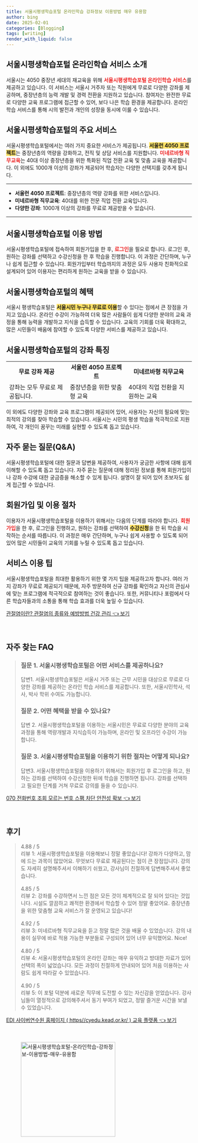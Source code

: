 ```yaml
---
title: 서울시평생학습포털 온라인학습 강좌정보 이용방법 매우 유용함
author: bing
date: 2025-02-01
categories: [Blogging]
tags: [writing]
render_with_liquid: false
---
```



<h2 id='서울시평생학습포털_소개'>서울시평생학습포털 온라인학습 서비스 소개</h2>

<p>서울시는 4050 중장년 세대의 재교육을 위해 <b><span style="color: #ee2323;">서울시평생학습포털 온라인학습 서비스</span></b>를 제공하고 있습니다. 이 서비스는 서울시 거주자 또는 직원에게 무료로 다양한 강좌를 제공하며, 중장년층의 능력 개발 및 경력 전환을 지원하고 있습니다. 참여자는 완전한 무료로 다양한 교육 프로그램에 접근할 수 있어, 보다 나은 학습 환경을 제공합니다. 온라인 학습 서비스를 통해 시의 발전과 개인의 성장을 동시에 이룰 수 있습니다.</p>

<h2 id='서울시평생학습포털_주요서비스'>서울시평생학습포털의 주요 서비스</h2>

<p>서울시평생학습포털에서는 여러 가지 중요한 서비스가 제공됩니다. <b><span style="background-color: #ffe066;">서울런 4050 프로젝트</span></b>는 중장년층의 역량을 강화하고, 전직 및 상담 서비스를 지원합니다. <b><span style="color: #ee2323;">미네르바형 직무교육</span></b>는 40대 이상 중장년층을 위한 특화된 직업 전환 교육 및 맞춤 교육을 제공합니다. 이 외에도 1000개 이상의 강좌가 제공되어 학습자는 다양한 선택지를 갖추게 됩니다.</p>

<hr />

<ul>
    <li><b>서울런 4050 프로젝트</b>: 중장년층의 역량 강화를 위한 서비스입니다.</li>
    <li><b>미네르바형 직무교육</b>: 40대를 위한 전문 직업 전환 교육입니다.</li>
    <li><b>다양한 강좌</b>: 1000개 이상의 강좌를 무료로 제공받을 수 있습니다.</li>
</ul>

<hr />

<h2 id='서울시평생학습포털_이용방법'>서울시평생학습포털 이용 방법</h2>

<p>서울시평생학습포털에 접속하여 회원가입을 한 후, <b><span style="color: #ee2323;">로그인</span></b>을 필요로 합니다. 로그인 후, 원하는 강좌를 선택하고 수강신청을 한 후 학습을 진행합니다. 이 과정은 간단하며, 누구나 쉽게 접근할 수 있습니다. 회원가입부터 학습까지의 과정은 모두 사용자 친화적으로 설계되어 있어 이용자는 편리하게 원하는 교육을 받을 수 있습니다.</p>

<h2 id='서울시평생학습포털_혜택'>서울시평생학습포털의 혜택</h2>

<p>서울시 평생학습포털은 <b><span style="background-color: #ffe066;">서울시민 누구나 무료로 이용</span></b>할 수 있다는 점에서 큰 장점을 가지고 있습니다. 온라인 수강이 가능하여 더욱 많은 사람들이 쉽게 다양한 분야의 교육 과정을 통해 능력을 개발하고 지식을 습득할 수 있습니다. 교육의 기회를 더욱 확대하고, 많은 시민들이 배움에 참여할 수 있도록 다양한 서비스를 제공하고 있습니다.</p>

<h2 id='서울시평생학습포털_강좌_특징'>서울시평생학습포털의 강좌 특징</h2>

<table>
    <tr>
        <td style="text-align: center; height: 17px;"><b>무료 강좌 제공</b></td>
        <td style="text-align: center; height: 17px;"><b>서울런 4050 프로젝트</b></td>
        <td style="text-align: center; height: 17px;"><b>미네르바형 직무교육</b></td>
    </tr>
    <tr>
        <td>강좌는 모두 무료로 제공됩니다.</td>
        <td>중장년층을 위한 맞춤형 교육</td>
        <td>40대의 직업 전환을 지원하는 교육</td>
    </tr>
</table>

<p>이 외에도 다양한 강좌와 교육 프로그램이 제공되어 있어, 사용자는 자신의 필요에 맞는 최적의 강의를 찾아 학습할 수 있습니다. 서울시는 시민의 평생 학습을 적극적으로 지원하여, 각 개인이 꿈꾸는 미래를 실현할 수 있도록 돕고 있습니다.</p>

<h2 id='자주_묻는_질문_QA'>자주 묻는 질문(Q&A)</h2>

<p>서울시평생학습포털에 대한 질문과 답변을 제공하여, 사용자가 궁금한 사항에 대해 쉽게 이해할 수 있도록 돕고 있습니다. 자주 묻는 질문에 대해 정리된 정보를 통해 회원가입이나 강좌 수강에 대한 궁금증을 해소할 수 있게 됩니다. 설명이 잘 되어 있어 초보자도 쉽게 접근할 수 있습니다.</p>

<h2 id='회원가입_및_이용절차'>회원가입 및 이용 절차</h2>

<p>이용자가 서울시평생학습포털을 이용하기 위해서는 다음의 단계를 따라야 합니다. <b><span style="color: #ee2323;">회원가입</span></b>을 한 후, 로그인을 진행하고, 원하는 강좌를 선택하여 <b><span style="background-color: #ffe066;">수강신청</span></b>을 한 뒤 학습을 시작하는 순서를 따릅니다. 이 과정은 매우 간단하며, 누구나 쉽게 사용할 수 있도록 되어 있어 많은 시민들이 교육의 기회를 누릴 수 있도록 돕고 있습니다.</p>

<h2 id='서비스_이용팁'>서비스 이용 팁</h2>

<p>서울시평생학습포털을 최대한 활용하기 위한 몇 가지 팁을 제공하고자 합니다. 여러 가지 강좌가 무료로 제공되기 때문에, 자주 방문하여 신규 강좌를 확인하고 자신의 관심사에 맞는 프로그램에 적극적으로 참여하는 것이 좋습니다. 또한, 커뮤니티나 포럼에서 다른 학습자들과의 소통을 통해 학습 효과를 더욱 높일 수 있습니다.</p>


<p><a class="click-button" title="관절염이란? 관절염의 종류와 예방방법 건강 관리" href="https://blackassets.github.io/posts/%EA%B4%80%EC%A0%88%EC%97%BC%EC%9D%B4%EB%9E%80-%EA%B4%80%EC%A0%88%EC%97%BC%EC%9D%98-%EC%A2%85%EB%A5%98%EC%99%80-%EC%98%88%EB%B0%A9%EB%B0%A9%EB%B2%95-%EA%B1%B4%EA%B0%95-%EA%B4%80%EB%A6%AC/" rel="dofollow">관절염이란? 관절염의 종류와 예방방법 건강 관리 👈 보기</a></p><br>
<h2 id='자주_찾는_FAQ'>자주 찾는 FAQ</h2>
<div itemscope="" itemtype="https://schema.org/FAQPage"> 
<blockquote> 
<div itemscope="" itemprop="mainEntity" itemtype="https://schema.org/Question"> 
<h3 itemprop="name">질문 1. 서울시평생학습포털은 어떤 서비스를 제공하나요?</h3> 
<div itemscope="" itemprop="acceptedAnswer" itemtype="https://schema.org/Answer"> 
<span itemprop="text"> 
<p>답변1. 서울시평생학습포털은 서울시 거주 또는 근무 시민을 대상으로 무료로 다양한 강좌를 제공하는 온라인 학습 서비스를 제공합니다. 또한, 서울시민학사, 석사, 박사 학위 수여도 가능합니다.</p> 
</span> 
</div> 
</div> 

<div itemscope="" itemprop="mainEntity" itemtype="https://schema.org/Question"> 
<h3 itemprop="name">질문 2. 어떤 혜택을 받을 수 있나요?</h3> 
<div itemscope="" itemprop="acceptedAnswer" itemtype="https://schema.org/Answer"> 
<span itemprop="text"> 
<p>답변 2. 서울시평생학습포털을 이용하는 서울시민은 무료로 다양한 분야의 교육과정을 통해 역량개발과 지식습득이 가능하며, 온라인 및 오프라인 수강이 가능합니다.</p> 
</span> 
</div> 
</div> 

<div itemscope="" itemprop="mainEntity" itemtype="https://schema.org/Question"> 
<h3 itemprop="name">질문 3. 서울시평생학습포털을 이용하기 위한 절차는 어떻게 되나요?</h3> 
<div itemscope="" itemprop="acceptedAnswer" itemtype="https://schema.org/Answer"> 
<span itemprop="text"> 
<p>답변3. 서울시평생학습포털을 이용하기 위해서는 회원가입 후 로그인을 하고, 원하는 강좌를 선택하여 수강신청한 뒤에 학습을 진행하면 됩니다. 강좌를 선택하고 필요한 단계를 거쳐 무료로 강의를 들을 수 있습니다.</p> 
</span> 
</div> 
</div> 
</blockquote> 
</div>
<p><a class="click-button" title="070 전화번호 조회 모르는 번호 스팸 차단 안전성 확보" href="https://blackassets.github.io/posts/070-%EC%A0%84%ED%99%94%EB%B2%88%ED%98%B8-%EC%A1%B0%ED%9A%8C-%EB%AA%A8%EB%A5%B4%EB%8A%94-%EB%B2%88%ED%98%B8-%EC%8A%A4%ED%8C%B8-%EC%B0%A8%EB%8B%A8-%EC%95%88%EC%A0%84%EC%84%B1-%ED%99%95%EB%B3%B4/" rel="dofollow">070 전화번호 조회 모르는 번호 스팸 차단 안전성 확보 👈 보기</a></p><br>
<h2 id='후기'>후기</h2>
<div itemscope itemtype="https://schema.org/Product">
  <blockquote>
  <div itemprop="review" itemscope itemtype="https://schema.org/Review">
      <div itemprop="reviewRating" itemscope itemtype="https://schema.org/Rating"> <span itemprop="ratingValue">4.88</span> / <span itemprop="bestRating">5</span> </div>
      <span itemprop="reviewBody">리뷰 1: 서울시평생학습포털을 이용해보니 정말 좋았습니다! 강좌가 다양하고, 맘에 드는 과목이 많았어요. 무엇보다 무료로 제공된다는 점이 큰 장점입니다. 강의도 자세히 설명해주셔서 이해하기 쉬웠고, 강사님이 친절하게 답변해주셔서 좋았습니다.</span>
  </div>
  <br>
  <div itemprop="review" itemscope itemtype="https://schema.org/Review">
      <div itemprop="reviewRating" itemscope itemtype="https://schema.org/Rating"> <span itemprop="ratingValue">4.85</span> / <span itemprop="bestRating">5</span> </div>
      <span itemprop="reviewBody">리뷰 2: 강좌를 수강하면서 느낀 점은 모든 것이 체계적으로 잘 되어 있다는 것입니다. 시설도 깔끔하고 쾌적한 환경에서 학습할 수 있어 정말 좋았어요. 중장년층을 위한 맞춤형 교육 서비스가 잘 운영되고 있습니다!</span>
  </div>
  <br>
  <div itemprop="review" itemscope itemtype="https://schema.org/Review">
      <div itemprop="reviewRating" itemscope itemtype="https://schema.org/Rating"> <span itemprop="ratingValue">4.92</span> / <span itemprop="bestRating">5</span> </div>
      <span itemprop="reviewBody">리뷰 3: 미네르바형 직무교육을 듣고 정말 많은 것을 배울 수 있었습니다. 강의 내용이 실무에 바로 적용 가능한 부분들로 구성되어 있어 너무 유익했어요. Nice!</span>
  </div>
  <br>
  <div itemprop="review" itemscope itemtype="https://schema.org/Review">
      <div itemprop="reviewRating" itemscope itemtype="https://schema.org/Rating"> <span itemprop="ratingValue">4.80</span> / <span itemprop="bestRating">5</span> </div>
      <span itemprop="reviewBody">리뷰 4: 서울시평생학습포털의 온라인 강좌는 매우 유익하고 방대한 자료가 있어 선택의 폭이 넓었습니다. 모든 과정이 친절하게 안내되어 있어 처음 이용하는 사람도 쉽게 따라갈 수 있었습니다.</span>
  </div>
  <br>
  <div itemprop="review" itemscope itemtype="https://schema.org/Review">
      <div itemprop="reviewRating" itemscope itemtype="https://schema.org/Rating"> <span itemprop="ratingValue">4.90</span> / <span itemprop="bestRating">5</span> </div>
      <span itemprop="reviewBody">리뷰 5: 이 포털 덕분에 새로운 직무에 도전할 수 있는 자신감을 얻었습니다. 강사님들이 열정적으로 강의해주셔서 동기 부여가 되었고, 정말 즐거운 시간을 보낼 수 있었습니다.</span>
  </div>
  </blockquote>
</div>
<p><a class="click-button" title="EDI 사이버연수원 홈페이지 ( https//cyedu.kead.or.kr/ ) 교육 플랫폼" href="https://blackassets.github.io/posts/EDI-%EC%82%AC%EC%9D%B4%EB%B2%84%EC%97%B0%EC%88%98%EC%9B%90-%ED%99%88%ED%8E%98%EC%9D%B4%EC%A7%80-(-httpscyedu.kead.or.kr-)-%EA%B5%90%EC%9C%A1-%ED%94%8C%EB%9E%AB%ED%8F%BC/" rel="dofollow">EDI 사이버연수원 홈페이지 ( https//cyedu.kead.or.kr/ ) 교육 플랫폼 👈 보기</a></p><br>
<figure class="image"><img src="https://blackassets.github.io/assets/img/thumbnail/서울시평생학습포털-온라인학습-강좌정보-이용방법-매우-유용함.webp" alt="서울시평생학습포털-온라인학습-강좌정보-이용방법-매우-유용함" width="256" height="256"></figure>